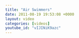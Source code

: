 ```yaml
---
title: "Air Swimmers"
date: 2011-08-19 19:53:08 +0000
layout: video
categories: [videos]
youtube_id: "vIJINiK9azc"
---
```

